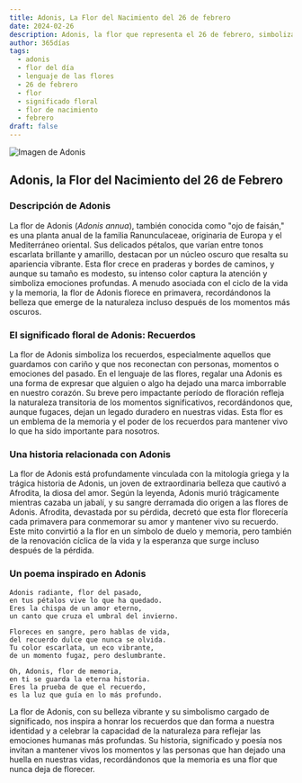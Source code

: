 ```yaml
---
title: Adonis, La Flor del Nacimiento del 26 de febrero
date: 2024-02-26
description: Adonis, la flor que representa el 26 de febrero, simboliza Recuerdos. Descubre su fascinante historia, significado en el lenguaje de las flores y una poesía que celebra su belleza.
author: 365días
tags:
  - adonis
  - flor del día
  - lenguaje de las flores
  - 26 de febrero
  - flor
  - significado floral
  - flor de nacimiento
  - febrero
draft: false
---
```


![Imagen de Adonis](https://cdn.pixabay.com/photo/2016/04/12/17/25/pheasants-eye-1324890_1280.jpg#center)


## Adonis, la Flor del Nacimiento del 26 de Febrero

### Descripción de Adonis

La flor de Adonis (_Adonis annua_), también conocida como "ojo de faisán," es una planta anual de la familia Ranunculaceae, originaria de Europa y el Mediterráneo oriental. Sus delicados pétalos, que varían entre tonos escarlata brillante y amarillo, destacan por un núcleo oscuro que resalta su apariencia vibrante. Esta flor crece en praderas y bordes de caminos, y aunque su tamaño es modesto, su intenso color captura la atención y simboliza emociones profundas. A menudo asociada con el ciclo de la vida y la memoria, la flor de Adonis florece en primavera, recordándonos la belleza que emerge de la naturaleza incluso después de los momentos más oscuros.

### El significado floral de Adonis: Recuerdos

La flor de Adonis simboliza los recuerdos, especialmente aquellos que guardamos con cariño y que nos reconectan con personas, momentos o emociones del pasado. En el lenguaje de las flores, regalar una Adonis es una forma de expresar que alguien o algo ha dejado una marca imborrable en nuestro corazón. Su breve pero impactante período de floración refleja la naturaleza transitoria de los momentos significativos, recordándonos que, aunque fugaces, dejan un legado duradero en nuestras vidas. Esta flor es un emblema de la memoria y el poder de los recuerdos para mantener vivo lo que ha sido importante para nosotros.

### Una historia relacionada con Adonis

La flor de Adonis está profundamente vinculada con la mitología griega y la trágica historia de Adonis, un joven de extraordinaria belleza que cautivó a Afrodita, la diosa del amor. Según la leyenda, Adonis murió trágicamente mientras cazaba un jabalí, y su sangre derramada dio origen a las flores de Adonis. Afrodita, devastada por su pérdida, decretó que esta flor florecería cada primavera para conmemorar su amor y mantener vivo su recuerdo. Este mito convirtió a la flor en un símbolo de duelo y memoria, pero también de la renovación cíclica de la vida y la esperanza que surge incluso después de la pérdida.

### Un poema inspirado en Adonis

```
Adonis radiante, flor del pasado,  
en tus pétalos vive lo que ha quedado.  
Eres la chispa de un amor eterno,  
un canto que cruza el umbral del invierno.  

Floreces en sangre, pero hablas de vida,  
del recuerdo dulce que nunca se olvida.  
Tu color escarlata, un eco vibrante,  
de un momento fugaz, pero deslumbrante.  

Oh, Adonis, flor de memoria,  
en ti se guarda la eterna historia.  
Eres la prueba de que el recuerdo,  
es la luz que guía en lo más profundo.  
```

La flor de Adonis, con su belleza vibrante y su simbolismo cargado de significado, nos inspira a honrar los recuerdos que dan forma a nuestra identidad y a celebrar la capacidad de la naturaleza para reflejar las emociones humanas más profundas. Su historia, significado y poesía nos invitan a mantener vivos los momentos y las personas que han dejado una huella en nuestras vidas, recordándonos que la memoria es una flor que nunca deja de florecer.

